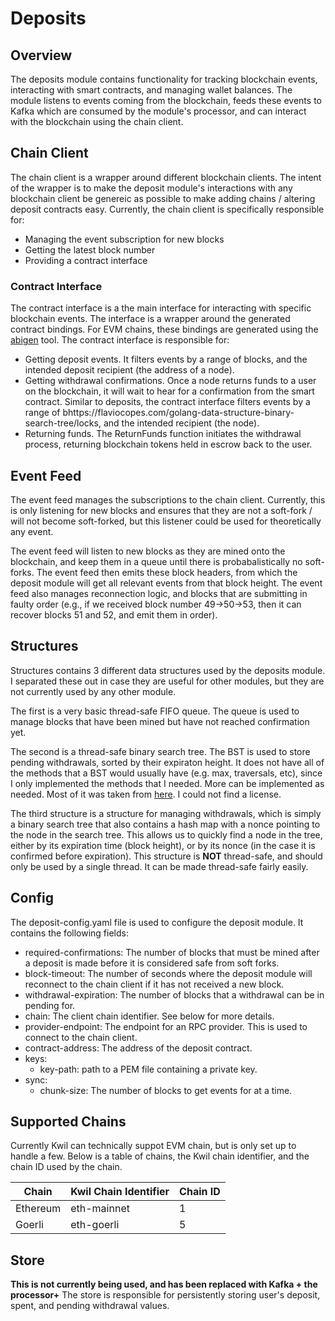# Deposits
## Overview
The deposits module contains functionality for tracking blockchain events, interacting with smart contracts, and managing wallet balances.  The module listens to events coming from the blockchain, feeds these events to Kafka which are consumed by the module's processor, and can interact with the blockchain using the chain client.

## Chain Client
The chain client is a wrapper around different blockchain clients.  The intent of the wrapper is to make the deposit module's interactions with any blockchain client be genereic as possible to make adding chains / altering deposit contracts easy.  Currently, the chain client is specifically responsible for:
- Managing the event subscription for new blocks
- Getting the latest block number
- Providing a contract interface

### Contract Interface
The contract interface is a the main interface for interacting with specific blockchain events.  The interface is a wrapper around the generated contract bindings.  For EVM chains, these bindings are generated using the [abigen](https://geth.ethereum.org/docs/install-and-build/installing-geth) tool. The contract interface is responsible for:
- Getting deposit events.  It filters events by a range of blocks, and the intended deposit recipient (the address of a node).
- Getting withdrawal confirmations.  Once a node returns funds to a user on the blockchain, it will wait to hear for a confirmation from the smart contract.  Similar to deposits, the contract interface filters events by a range of bhttps://flaviocopes.com/golang-data-structure-binary-search-tree/locks, and the intended recipient (the node).
- Returning funds.  The ReturnFunds function initiates the withdrawal process, returning blockchain tokens held in escrow back to the user.

## Event Feed
The event feed manages the subscriptions to the chain client.  Currently, this is only listening for new blocks and ensures that they are not a soft-fork / will not become soft-forked, but this listener could be used for theoretically any event.

The event feed will listen to new blocks as they are mined onto the blockchain, and keep them in a queue until there is probabalistically no soft-forks.  The event feed then emits these block headers, from which the deposit module will get all relevant events from that block height.  The event feed also manages reconnection logic, and blocks that are submitting in faulty order (e.g., if we received block number 49->50->53, then it can recover blocks 51 and 52, and emit them in order).

## Structures
Structures contains 3 different data structures used by the deposits module.  I separated these out in case they are useful for other modules, but they are not currently used by any other module.

The first is a very basic thread-safe FIFO queue.  The queue is used to manage blocks that have been mined but have not reached confirmation yet.

The second is a thread-safe binary search tree.  The BST is used to store pending withdrawals, sorted by their expiraton height.  It does not have all of the methods that a BST would usually have (e.g. max, traversals, etc), since I only implemented the methods that I needed.  More can be implemented as needed.  Most of it was taken from [here](https://flaviocopes.com/golang-data-structure-binary-search-tree/).  I could not find a license.

The third structure is a structure for managing withdrawals, which is simply a binary search tree that also contains a hash map with a nonce pointing to the node in the search tree.  This allows us to quickly find a node in the tree, either by its expiration time (block height), or by its nonce (in the case it is confirmed before expiration).  This structure is **NOT** thread-safe, and should only be used by a single thread.  It can be made thread-safe fairly easily.

## Config
The deposit-config.yaml file is used to configure the deposit module.  It contains the following fields:

- required-confirmations: The number of blocks that must be mined after a deposit is made before it is considered safe from soft forks.
- block-timeout: The number of seconds where the deposit module will reconnect to the chain client if it has not received a new block.
- withdrawal-expiration: The number of blocks that a withdrawal can be in pending for.
- chain: The client chain identifier.  See below for more details.
- provider-endpoint: The endpoint for an RPC provider.  This is used to connect to the chain client.
- contract-address: The address of the deposit contract.
- keys:
    - key-path: path to a PEM file containing a private key.
- sync:
    - chunk-size: The number of blocks to get events for at a time.

## Supported Chains
Currently Kwil can technically suppot EVM chain, but is only set up to handle a few.  Below is a table of chains, the Kwil chain identifier, and the chain ID used by the chain.

| Chain | Kwil Chain Identifier | Chain ID |
|-------|-----------------------|----------|
| Ethereum | eth-mainnet | 1 |
| Goerli | eth-goerli | 5 |

## Store
**This is not currently being used, and has been replaced with Kafka + the processor+**
The store is responsible for persistently storing user's deposit, spent, and pending withdrawal values.